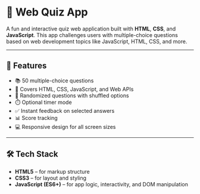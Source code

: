 # 🧠 Web Quiz App

A fun and interactive quiz web application built with **HTML**, **CSS**, and **JavaScript**. This app challenges users with multiple-choice questions based on web development topics like JavaScript, HTML, CSS, and more.

---

## 🚀 Features

- 📚 50 multiple-choice questions
- 🧪 Covers HTML, CSS, JavaScript, and Web APIs
- 🔄 Randomized questions with shuffled options
- ⏱️ Optional timer mode
- ✅ Instant feedback on selected answers
- 📊 Score tracking
- 💻 Responsive design for all screen sizes

---

## 🛠️ Tech Stack

- **HTML5** – for markup structure
- **CSS3** – for layout and styling
- **JavaScript (ES6+)** – for app logic, interactivity, and DOM manipulation
